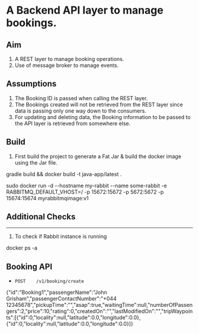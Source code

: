 
# A Backend API layer to manage bookings.

## Aim
1. A REST layer to manage booking operations.
2. Use of message broker to manage events.

## Assumptions
1. The Booking ID is passed when calling the REST layer.
2. The Bookings created will not be retrieved from the REST layer since data is passing only one way down to the consumers.
4. For updating and deleting data, the Booking information to be passed to the API layer is retrieved from somewhere else.

## Build

1. First build the project to generate a Fat Jar & build the docker image using the Jar file.

gradle build && docker build -t java-app/latest .


sudo docker run -d --hostname my-rabbit --name some-rabbit -e RABBITMQ_DEFAULT_VHOST=/ -p 15672:15672 -p 5672:5672 -p 15674:15674 myrabbitmqimage:v1

## Additional Checks
-----------------
1. To check if Rabbit instance is running

docker ps -a

## Booking API

 - `POST    /v1/booking/create`

 {"id":"Booking1","passengerName":"John Grisham","passengerContactNumber":"+044 12345678","pickupTime":"","asap":true,"waitingTime":null,"numberOfPassengers":2,"price":10,"rating":0,"createdOn":"","lastModifiedOn":"","tripWaypoints":[{"id":0,"locality":null,"latitude":0.0,"longitude":0.0},{"id":0,"locality":null,"latitude":0.0,"longitude":0.0}]}

